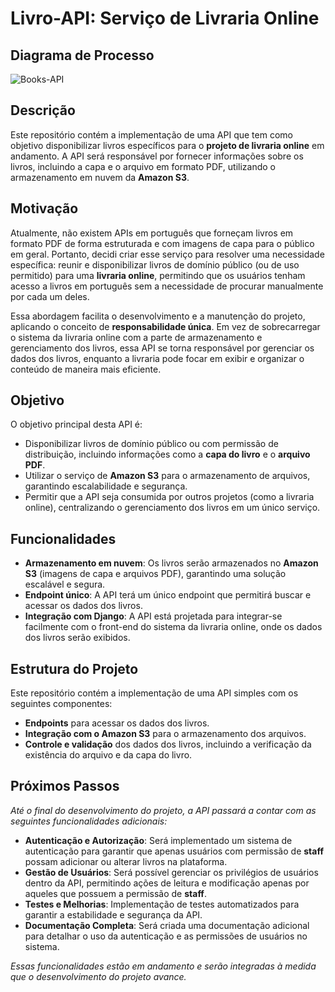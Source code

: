 

# Livro-API: Serviço de Livraria Online

## Diagrama de Processo 
![Books-API](https://github.com/user-attachments/assets/0f49ae6e-a55d-4561-b476-07223ea907f2)

## Descrição

Este repositório contém a implementação de uma API que tem como objetivo disponibilizar livros específicos para o **projeto de livraria online** em andamento. A API será responsável por fornecer informações sobre os livros, incluindo a capa e o arquivo em formato PDF, utilizando o armazenamento em nuvem da **Amazon S3**.

## Motivação

Atualmente, não existem APIs em português que forneçam livros em formato PDF de forma estruturada e com imagens de capa para o público em geral. Portanto, decidi criar esse serviço para resolver uma necessidade específica: reunir e disponibilizar livros de domínio público (ou de uso permitido) para uma **livraria online**, permitindo que os usuários tenham acesso a livros em português sem a necessidade de procurar manualmente por cada um deles.

Essa abordagem facilita o desenvolvimento e a manutenção do projeto, aplicando o conceito de **responsabilidade única**. Em vez de sobrecarregar o sistema da livraria online com a parte de armazenamento e gerenciamento dos livros, essa API se torna responsável por gerenciar os dados dos livros, enquanto a livraria pode focar em exibir e organizar o conteúdo de maneira mais eficiente.

## Objetivo

O objetivo principal desta API é:

- Disponibilizar livros de domínio público ou com permissão de distribuição, incluindo informações como a **capa do livro** e o **arquivo PDF**.
- Utilizar o serviço de **Amazon S3** para o armazenamento de arquivos, garantindo escalabilidade e segurança.
- Permitir que a API seja consumida por outros projetos (como a livraria online), centralizando o gerenciamento dos livros em um único serviço.

## Funcionalidades

- **Armazenamento em nuvem**: Os livros serão armazenados no **Amazon S3** (imagens de capa e arquivos PDF), garantindo uma solução escalável e segura.
- **Endpoint único**: A API terá um único endpoint que permitirá buscar e acessar os dados dos livros.
- **Integração com Django**: A API está projetada para integrar-se facilmente com o front-end do sistema da livraria online, onde os dados dos livros serão exibidos.

## Estrutura do Projeto

Este repositório contém a implementação de uma API simples com os seguintes componentes:

- **Endpoints** para acessar os dados dos livros.
- **Integração com o Amazon S3** para o armazenamento dos arquivos.
- **Controle e validação** dos dados dos livros, incluindo a verificação da existência do arquivo e da capa do livro.

## Próximos Passos

*Até o final do desenvolvimento do projeto, a API passará a contar com as seguintes funcionalidades adicionais:*

- **Autenticação e Autorização**: Será implementado um sistema de autenticação para garantir que apenas usuários com permissão de **staff** possam adicionar ou alterar livros na plataforma.
- **Gestão de Usuários**: Será possível gerenciar os privilégios de usuários dentro da API, permitindo ações de leitura e modificação apenas por aqueles que possuem a permissão de **staff**.
- **Testes e Melhorias**: Implementação de testes automatizados para garantir a estabilidade e segurança da API.
- **Documentação Completa**: Será criada uma documentação adicional para detalhar o uso da autenticação e as permissões de usuários no sistema.

*Essas funcionalidades estão em andamento e serão integradas à medida que o desenvolvimento do projeto avance.*
